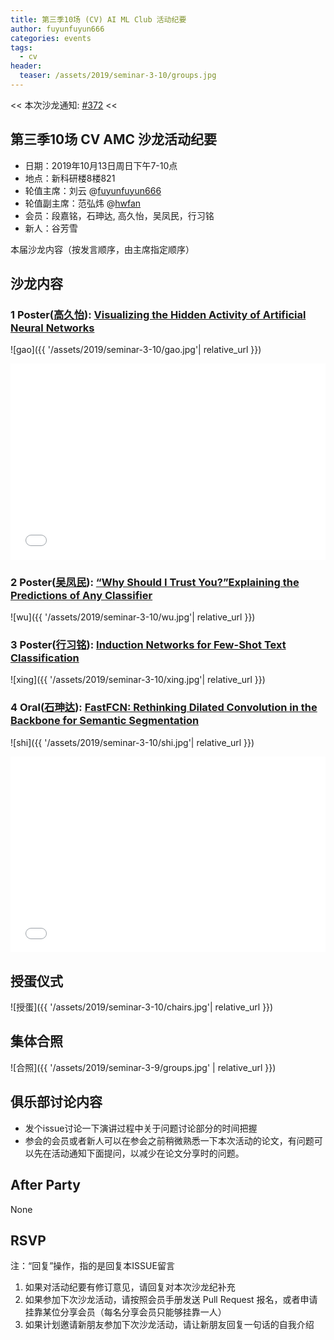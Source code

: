 ```yaml
---
title: 第三季10场 (CV) AI ML Club 活动纪要
author: fuyunfuyun666
categories: events
tags:
  - cv
header:
  teaser: /assets/2019/seminar-3-10/groups.jpg
---
```


<< 本次沙龙通知: [#372](https://github.com/BUPT/ai-ml.club/issues/382)  <<

## 第三季10场 CV AMC 沙龙活动纪要

- 日期：2019年10月13日周日下午7-10点
- 地点：新科研楼8楼821
- 轮值主席：刘云 @[fuyunfuyun666](https://github.com/fuyunfuyun666)
- 轮值副主席：范弘炜 @[hwfan](https://github.com/hwfan)
- 会员：段嘉铭，石珅达, 高久怡，吴凤民，行习铭
- 新人：谷芳雪

本届沙龙内容（按发言顺序，由主席指定顺序）

## 沙龙内容

### 1 Poster([高久怡](https://github.com/gaojiuy)): [Visualizing the Hidden Activity of Artificial Neural Networks](https://ieeexplore.ieee.org/document/7539329)

![gao]({{ '/assets/2019/seminar-3-10/gao.jpg'| relative_url }})

<div class="zoom-container" style="
    position: relative;
    padding-bottom:56.25%;
    padding-top:30px;
    height:0;
    overflow:hidden;
">
  <iframe
    src='{{
      '/assets/js/viewer-js/' | relative_url
    }}#{{
      '/assets/2019/seminar-3-10/gao.pdf' | relative_url
    }}'
    width='560'
    height='315'
    allowfullscreen
    webkitallowfullscreen
    frameborder="0"
    style="
      position: absolute;
      top:0;
      left:0;
      width:100%;
      height:100%;
    "
  ></iframe>
</div>

### 2 Poster([吴凤民](https://github.com/Leona08)): [“Why Should I Trust You?”Explaining the Predictions of Any Classifier](https://arxiv.org/abs/1602.04938)

![wu]({{ '/assets/2019/seminar-3-10/wu.jpg'| relative_url }})

### 3 Poster([行习铭](https://github.com/ximingxing)): [Induction Networks for Few-Shot Text Classification](https://arxiv.org/abs/1902.10482)

![xing]({{ '/assets/2019/seminar-3-10/xing.jpg'| relative_url }})

### 4 Oral([石珅达](https://github.com/CyFeng16)): [FastFCN: Rethinking Dilated Convolution in the Backbone for Semantic Segmentation](https://arxiv.org/abs/1903.11816)

![shi]({{ '/assets/2019/seminar-3-10/shi.jpg'| relative_url }})

<div class="zoom-container" style="
    position: relative;
    padding-bottom:56.25%;
    padding-top:30px;
    height:0;
    overflow:hidden;
">
  <iframe
    src='{{
      '/assets/js/viewer-js/' | relative_url
    }}#{{
      '/assets/2019/seminar-3-10/shi.pdf' | relative_url
    }}'
    width='560'
    height='315'
    allowfullscreen
    webkitallowfullscreen
    frameborder="0"
    style="
      position: absolute;
      top:0;
      left:0;
      width:100%;
      height:100%;
    "
  ></iframe>
</div>

## 授蛋仪式

![授蛋]({{ '/assets/2019/seminar-3-10/chairs.jpg'| relative_url }})


## 集体合照

![合照]({{ '/assets/2019/seminar-3-9/groups.jpg' | relative_url }})


## 俱乐部讨论内容

- 发个issue讨论一下演讲过程中关于问题讨论部分的时间把握
- 参会的会员或者新人可以在参会之前稍微熟悉一下本次活动的论文，有问题可以先在活动通知下面提问，以减少在论文分享时的问题。

## After Party
None

## RSVP

注：“回复”操作，指的是回复本ISSUE留言

1. 如果对活动纪要有修订意见，请回复对本次沙龙纪补充
2. 如果参加下次沙龙活动，请按照会员手册发送 Pull Request 报名，或者申请挂靠某位分享会员（每名分享会员只能够挂靠一人）
3. 如果计划邀请新朋友参加下次沙龙活动，请让新朋友回复一句话的自我介绍
